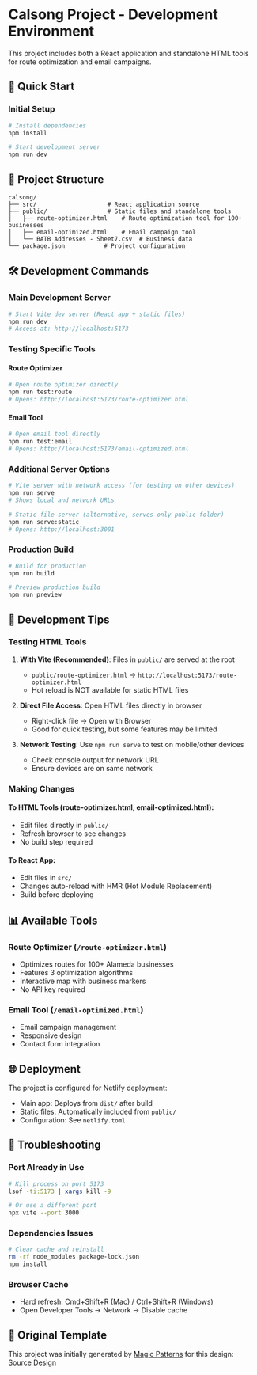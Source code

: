 # Calsong Project - Development Environment

This project includes both a React application and standalone HTML tools for route optimization and email campaigns.

## 🚀 Quick Start

### Initial Setup
```bash
# Install dependencies
npm install

# Start development server
npm run dev
```

## 📁 Project Structure

```
calsong/
├── src/                    # React application source
├── public/                 # Static files and standalone tools
│   ├── route-optimizer.html    # Route optimization tool for 100+ businesses
│   ├── email-optimized.html    # Email campaign tool
│   └── BATB Addresses - Sheet7.csv  # Business data
└── package.json           # Project configuration
```

## 🛠️ Development Commands

### Main Development Server
```bash
# Start Vite dev server (React app + static files)
npm run dev
# Access at: http://localhost:5173
```

### Testing Specific Tools

#### Route Optimizer
```bash
# Open route optimizer directly
npm run test:route
# Opens: http://localhost:5173/route-optimizer.html
```

#### Email Tool
```bash
# Open email tool directly  
npm run test:email
# Opens: http://localhost:5173/email-optimized.html
```

### Additional Server Options
```bash
# Vite server with network access (for testing on other devices)
npm run serve
# Shows local and network URLs

# Static file server (alternative, serves only public folder)
npm run serve:static
# Opens: http://localhost:3001
```

### Production Build
```bash
# Build for production
npm run build

# Preview production build
npm run preview
```

## 🔧 Development Tips

### Testing HTML Tools
1. **With Vite (Recommended)**: Files in `public/` are served at the root
   - `public/route-optimizer.html` → `http://localhost:5173/route-optimizer.html`
   - Hot reload is NOT available for static HTML files

2. **Direct File Access**: Open HTML files directly in browser
   - Right-click file → Open with Browser
   - Good for quick testing, but some features may be limited

3. **Network Testing**: Use `npm run serve` to test on mobile/other devices
   - Check console output for network URL
   - Ensure devices are on same network

### Making Changes

#### To HTML Tools (route-optimizer.html, email-optimized.html):
- Edit files directly in `public/`
- Refresh browser to see changes
- No build step required

#### To React App:
- Edit files in `src/`
- Changes auto-reload with HMR (Hot Module Replacement)
- Build before deploying

## 📊 Available Tools

### Route Optimizer (`/route-optimizer.html`)
- Optimizes routes for 100+ Alameda businesses
- Features 3 optimization algorithms
- Interactive map with business markers
- No API key required

### Email Tool (`/email-optimized.html`)
- Email campaign management
- Responsive design
- Contact form integration

## 🌐 Deployment

The project is configured for Netlify deployment:
- Main app: Deploys from `dist/` after build
- Static files: Automatically included from `public/`
- Configuration: See `netlify.toml`

## 🐛 Troubleshooting

### Port Already in Use
```bash
# Kill process on port 5173
lsof -ti:5173 | xargs kill -9

# Or use a different port
npx vite --port 3000
```

### Dependencies Issues
```bash
# Clear cache and reinstall
rm -rf node_modules package-lock.json
npm install
```

### Browser Cache
- Hard refresh: Cmd+Shift+R (Mac) / Ctrl+Shift+R (Windows)
- Open Developer Tools → Network → Disable cache

## 📝 Original Template

This project was initially generated by [Magic Patterns](https://magicpatterns.com) for this design: [Source Design](https://www.magicpatterns.com/c/7upxfmy2qhxwvav1qqh9i7)
